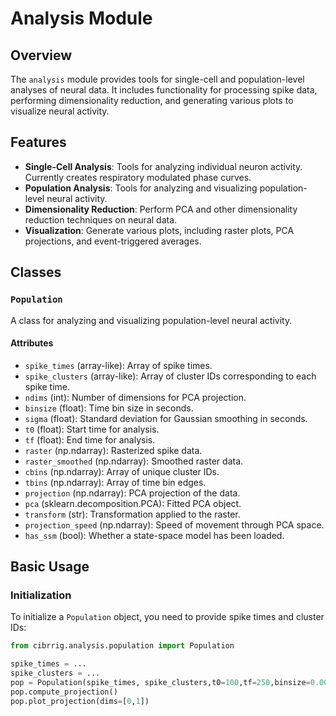 # Analysis Module

## Overview

The `analysis` module provides tools for single-cell and population-level analyses of neural data. It includes functionality for processing spike data, performing dimensionality reduction, and generating various plots to visualize neural activity.

## Features

- **Single-Cell Analysis**: Tools for analyzing individual neuron activity. Currently creates respiratory modulated phase curves.
- **Population Analysis**: Tools for analyzing and visualizing population-level neural activity.
- **Dimensionality Reduction**: Perform PCA and other dimensionality reduction techniques on neural data.
- **Visualization**: Generate various plots, including raster plots, PCA projections, and event-triggered averages.

## Classes

### `Population`

A class for analyzing and visualizing population-level neural activity.

#### Attributes

- `spike_times` (array-like): Array of spike times.
- `spike_clusters` (array-like): Array of cluster IDs corresponding to each spike time.
- `ndims` (int): Number of dimensions for PCA projection.
- `binsize` (float): Time bin size in seconds.
- `sigma` (float): Standard deviation for Gaussian smoothing in seconds.
- `t0` (float): Start time for analysis.
- `tf` (float): End time for analysis.
- `raster` (np.ndarray): Rasterized spike data.
- `raster_smoothed` (np.ndarray): Smoothed raster data.
- `cbins` (np.ndarray): Array of unique cluster IDs.
- `tbins` (np.ndarray): Array of time bin edges.
- `projection` (np.ndarray): PCA projection of the data.
- `pca` (sklearn.decomposition.PCA): Fitted PCA object.
- `transform` (str): Transformation applied to the raster.
- `projection_speed` (np.ndarray): Speed of movement through PCA space.
- `has_ssm` (bool): Whether a state-space model has been loaded.

## Basic Usage

### Initialization

To initialize a `Population` object, you need to provide spike times and cluster IDs:

```python
from cibrrig.analysis.population import Population

spike_times = ...
spike_clusters = ...
pop = Population(spike_times, spike_clusters,t0=100,tf=250,binsize=0.005,sigma=0.01)
pop.compute_projection()
pop.plot_projection(dims=[0,1])